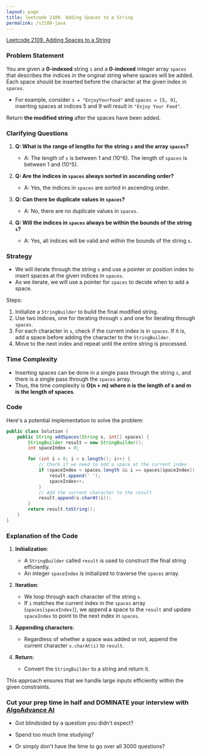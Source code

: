 ```yaml
---
layout: page
title: leetcode 2109. Adding Spaces to a String
permalink: /s2109-java
---
```

[Leetcode 2109. Adding Spaces to a String](https://algoadvance.github.io/algoadvance/l2109)
### Problem Statement

You are given a **0-indexed** string `s` and a **0-indexed** integer array `spaces` that describes the indices in the original string where spaces will be added. Each space should be inserted before the character at the given index in `spaces`.

- For example, consider `s = "EnjoyYourFood"` and `spaces = [5, 9]`, inserting spaces at indices 5 and 9 will result in `"Enjoy Your Food"`.

Return **the modified string** after the spaces have been added.

### Clarifying Questions

1. **Q: What is the range of lengths for the string `s` and the array `spaces`?**
   - A: The length of `s` is between 1 and \(10^6\). The length of `spaces` is between 1 and \(10^5\).

2. **Q: Are the indices in `spaces` always sorted in ascending order?**
   - A: Yes, the indices in `spaces` are sorted in ascending order.

3. **Q: Can there be duplicate values in `spaces`?**
   - A: No, there are no duplicate values in `spaces`.

4. **Q: Will the indices in `spaces` always be within the bounds of the string `s`?**
   - A: Yes, all indices will be valid and within the bounds of the string `s`.

### Strategy

- We will iterate through the string `s` and use a pointer or position index to insert spaces at the given indices in `spaces`.
- As we iterate, we will use a pointer for `spaces` to decide when to add a space.
  
Steps:
1. Initialize a `StringBuilder` to build the final modified string.
2. Use two indices, one for iterating through `s` and one for iterating through `spaces`.
3. For each character in `s`, check if the current index is in `spaces`. If it is, add a space before adding the character to the `StringBuilder`.
4. Move to the next index and repeat until the entire string is processed.

### Time Complexity

- Inserting spaces can be done in a single pass through the string `s`, and there is a single pass through the `spaces` array.
- Thus, the time complexity is **O(n + m) where n is the length of s and m is the length of spaces**.

### Code

Here's a potential implementation to solve the problem:

```java
public class Solution {
    public String addSpaces(String s, int[] spaces) {
        StringBuilder result = new StringBuilder();
        int spaceIndex = 0;

        for (int i = 0; i < s.length(); i++) {
            // Check if we need to add a space at the current index
            if (spaceIndex < spaces.length && i == spaces[spaceIndex]) {
                result.append(' ');
                spaceIndex++;
            }
            // Add the current character to the result
            result.append(s.charAt(i));
        }
        return result.toString();
    }
}
```

### Explanation of the Code

1. **Initialization**:
   - A `StringBuilder` called `result` is used to construct the final string efficiently.
   - An integer `spaceIndex` is initialized to traverse the `spaces` array.

2. **Iteration**:
   - We loop through each character of the string `s`.
   - If `i` matches the current index in the `spaces` array (`spaces[spaceIndex]`), we append a space to the `result` and update `spaceIndex` to point to the next index in `spaces`.

3. **Appending characters**:
   - Regardless of whether a space was added or not, append the current character `s.charAt(i)` to `result`.

4. **Return**:
   - Convert the `StringBuilder` to a string and return it.

This approach ensures that we handle large inputs efficiently within the given constraints.


### Cut your prep time in half and DOMINATE your interview with [AlgoAdvance AI](https://algoAdvance.com)

- Got blindsided by a question you didn't expect?

- Spend too much time studying?

- Or simply don't have the time to go over all 3000 questions?

